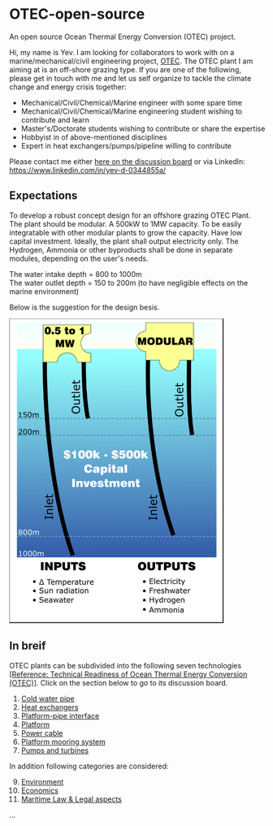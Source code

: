 # OTEC-open-source
An open source Ocean Thermal Energy Conversion (OTEC) project.

Hi, my name is Yev. I am looking for collaborators to work with on a marine/mechanical/civil engineering project, [OTEC](https://en.wikipedia.org/wiki/Ocean_thermal_energy_conversion). The OTEC plant I am aiming at is an off-shore grazing type. If you are one of the following, please get in touch with me and let us self organize to tackle the climate change and energy crisis together:
* Mechanical/Civil/Chemical/Marine engineer with some spare time
* Mechanical/Civil/Chemical/Marine engineering student wishing to contribute and learn
* Master's/Doctorate students wishing to contribute or share the expertise
* Hobbyist in of above-mentioned disciplines
* Expert in heat exchangers/pumps/pipeline willing to contribute

Please contact me either [here on the discussion board](https://github.com/yev-d/OTEC-open-source/discussions/1#discussion-4121236) or via LinkedIn: https://www.linkedin.com/in/yev-d-0344855a/

## Expectations

To develop a robust concept design for an offshore grazing OTEC Plant. The plant should be modular. A 500kW to 1MW capacity. To be easily integratable with other modular plants to grow the capacity. Have low capital investment. Ideally, the plant shall output electricity only. The Hydrogen, Ammonia or other byproducts shall be done in separate modules, depending on the user's needs.

The water intake depth = 800 to 1000m <br>
The water outlet depth = 150 to 200m (to have negligible effects on the marine environment)

Below is the suggestion for the design besis.

<img alt="design basis rev.00" src="IMG/Design_Basis_Rev.00.png" height=600>

## In breif
OTEC plants can be subdivided into the following seven technologies [[Reference: Technical Readiness of Ocean Thermal Energy Conversion (OTEC)]](https://github.com/yev-d/OTEC-open-source/blob/main/Literature%20Review/PDF/2009-11_Technical%20Readiness%20of%20Ocean%20Thermal%20Energy%20Conversion%20(OTEC)%20Nov-2009.pdf). Click on the section below to go to its discussion board.
1.	[Cold water pipe](https://github.com/yev-d/OTEC-open-source/discussions/2#discussion-4123687)
2.	[Heat exchangers](https://github.com/yev-d/OTEC-open-source/discussions/3#discussion-4123694)
3.	[Platform-pipe interface](https://github.com/yev-d/OTEC-open-source/discussions/4#discussion-4123698)
4.	[Platform](https://github.com/yev-d/OTEC-open-source/discussions/5#discussion-4123704)
5.	[Power cable](https://github.com/yev-d/OTEC-open-source/discussions/6#discussion-4123707)
6.	[Platform mooring system](https://github.com/yev-d/OTEC-open-source/discussions/7#discussion-4123709)
7.	[Pumps and turbines](https://github.com/yev-d/OTEC-open-source/discussions/8#discussion-4123711)

In addition following categories are considered:

9.	[Environment](https://github.com/yev-d/OTEC-open-source/discussions/9#discussion-4123713)
10.	[Economics](https://github.com/yev-d/OTEC-open-source/discussions/10#discussion-4123714)
11.	[Maritime Law & Legal aspects](https://github.com/yev-d/OTEC-open-source/discussions/11#discussion-4123715)


...

